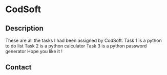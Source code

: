 # CodSoft
## Description
These are all the tasks I had been assigned by CodSoft.
Task 1 is a python to do list 
Task 2 is a python calculator
Task 3 is a python password generator 
Hope you like it ! 
## Contact

